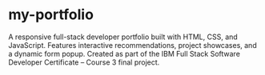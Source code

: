 # my-portfolio
A responsive full-stack developer portfolio built with HTML, CSS, and JavaScript. Features interactive recommendations, project showcases, and a dynamic form popup. Created as part of the IBM Full Stack Software Developer Certificate – Course 3 final project.
